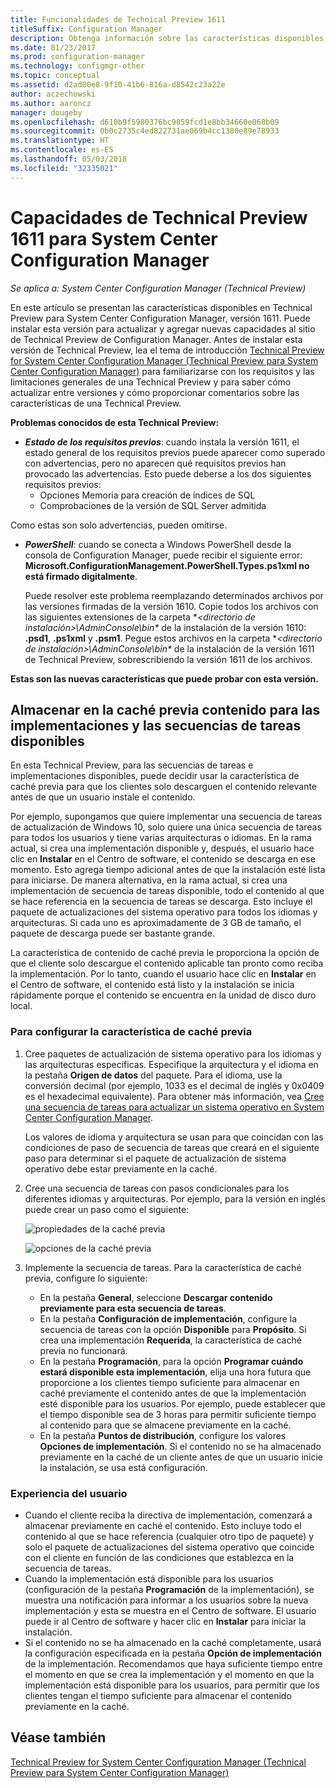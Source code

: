 ```yaml
---
title: Funcionalidades de Technical Preview 1611
titleSuffix: Configuration Manager
description: Obtenga información sobre las características disponibles en Technical Preview para System Center Configuration Manager, versión 1611.
ms.date: 01/23/2017
ms.prod: configuration-manager
ms.technology: configmgr-other
ms.topic: conceptual
ms.assetid: d2ad00e8-9f10-41b6-816a-d8542c23a22e
author: aczechowski
ms.author: aaroncz
manager: dougeby
ms.openlocfilehash: d610b9f5980376bc9859fcd1e8bb34660e068b09
ms.sourcegitcommit: 0b0c2735c4ed822731ae069b4cc1380e89e78933
ms.translationtype: HT
ms.contentlocale: es-ES
ms.lasthandoff: 05/03/2018
ms.locfileid: "32335021"
---
```

# <a name="capabilities-in-technical-preview-1611-for-system-center-configuration-manager"></a>Capacidades de Technical Preview 1611 para System Center Configuration Manager

*Se aplica a: System Center Configuration Manager (Technical Preview)*



En este artículo se presentan las características disponibles en Technical Preview para System Center Configuration Manager, versión 1611. Puede instalar esta versión para actualizar y agregar nuevas capacidades al sitio de Technical Preview de Configuration Manager. Antes de instalar esta versión de Technical Preview, lea el tema de introducción [Technical Preview for System Center Configuration Manager (Technical Preview para System Center Configuration Manager)](../../core/get-started/technical-preview.md) para familiarizarse con los requisitos y las limitaciones generales de una Technical Preview y para saber cómo actualizar entre versiones y cómo proporcionar comentarios sobre las características de una Technical Preview.    

**Problemas conocidos de esta Technical Preview:**   
- ***Estado de los requisitos previos***: cuando instala la versión 1611, el estado general de los requisitos previos puede aparecer como superado con advertencias, pero no aparecen qué requisitos previos han provocado las advertencias. Esto puede deberse a los dos siguientes requisitos previos:
  - Opciones Memoria para creación de índices de SQL
  - Comprobaciones de la versión de SQL Server admitida  

 Como estas son solo advertencias, pueden omitirse.

- ***PowerShell***: cuando se conecta a Windows PowerShell desde la consola de Configuration Manager, puede recibir el siguiente error: **Microsoft.ConfigurationManagement.PowerShell.Types.ps1xml no está firmado digitalmente**.  

   Puede resolver este problema reemplazando determinados archivos por las versiones firmadas de la versión 1610. Copie todos los archivos con las siguientes extensiones de la carpeta **&lt;directorio de instalación>\AdminConsole\bin\** de la instalación de la versión 1610: **.psd1**, **.ps1xml** y **.psm1**. Pegue estos archivos en la carpeta **&lt;directorio de instalación>\AdminConsole\bin\** de la instalación de la versión 1611 de Technical Preview, sobrescribiendo la versión 1611 de los archivos.


**Estas son las nuevas características que puede probar con esta versión.**  

## <a name="pre-cache-content-for-available-deployments-and-task-sequences"></a>Almacenar en la caché previa contenido para las implementaciones y las secuencias de tareas disponibles
En esta Technical Preview, para las secuencias de tareas e implementaciones disponibles, puede decidir usar la característica de caché previa para que los clientes solo descarguen el contenido relevante antes de que un usuario instale el contenido.

Por ejemplo, supongamos que quiere implementar una secuencia de tareas de actualización de Windows 10, solo quiere una única secuencia de tareas para todos los usuarios y tiene varias arquitecturas o idiomas. En la rama actual, si crea una implementación disponible y, después, el usuario hace clic en **Instalar** en el Centro de software, el contenido se descarga en ese momento. Esto agrega tiempo adicional antes de que la instalación esté lista para iniciarse. De manera alternativa, en la rama actual, si crea una implementación de secuencia de tareas disponible, todo el contenido al que se hace referencia en la secuencia de tareas se descarga. Esto incluye el paquete de actualizaciones del sistema operativo para todos los idiomas y arquitecturas. Si cada uno es aproximadamente de 3 GB de tamaño, el paquete de descarga puede ser bastante grande.

La característica de contenido de caché previa le proporciona la opción de que el cliente solo descargue el contenido aplicable tan pronto como reciba la implementación. Por lo tanto, cuando el usuario hace clic en **Instalar** en el Centro de software, el contenido está listo y la instalación se inicia rápidamente porque el contenido se encuentra en la unidad de disco duro local.

### <a name="to-configure-the-pre-cache-feature"></a>Para configurar la característica de caché previa

1. Cree paquetes de actualización de sistema operativo para los idiomas y las arquitecturas específicas. Especifique la arquitectura y el idioma en la pestaña **Origen de datos** del paquete. Para el idioma, use la conversión decimal (por ejemplo, 1033 es el decimal de inglés y 0x0409 es el hexadecimal equivalente). Para obtener más información, vea [Cree una secuencia de tareas para actualizar un sistema operativo en System Center Configuration Manager](/sccm/osd/deploy-use/create-a-task-sequence-to-upgrade-an-operating-system).

    Los valores de idioma y arquitectura se usan para que coincidan con las condiciones de paso de secuencia de tareas que creará en el siguiente paso para determinar si el paquete de actualización de sistema operativo debe estar previamente en la caché.
2. Cree una secuencia de tareas con pasos condicionales para los diferentes idiomas y arquitecturas. Por ejemplo, para la versión en inglés puede crear un paso como el siguiente:

    ![propiedades de la caché previa](media/precacheproperties2.png)

    ![opciones de la caché previa](media/precacheoptions2.png)  

3. Implemente la secuencia de tareas. Para la característica de caché previa, configure lo siguiente:
    - En la pestaña **General**, seleccione **Descargar contenido previamente para esta secuencia de tareas**.
    - En la pestaña **Configuración de implementación**, configure la secuencia de tareas con la opción **Disponible** para **Propósito**. Si crea una implementación **Requerida**, la característica de caché previa no funcionará.
    - En la pestaña **Programación**, para la opción **Programar cuándo estará disponible esta implementación**, elija una hora futura que proporcione a los clientes tiempo suficiente para almacenar en caché previamente el contenido antes de que la implementación esté disponible para los usuarios. Por ejemplo, puede establecer que el tiempo disponible sea de 3 horas para permitir suficiente tiempo al contenido para que se almacene previamente en la caché.  
    - En la pestaña **Puntos de distribución**, configure los valores **Opciones de implementación**. Si el contenido no se ha almacenado previamente en la caché de un cliente antes de que un usuario inicie la instalación, se usa está configuración.


### <a name="user-experience"></a>Experiencia del usuario
- Cuando el cliente reciba la directiva de implementación, comenzará a almacenar previamente en caché el contenido. Esto incluye todo el contenido al que se hace referencia (cualquier otro tipo de paquete) y solo el paquete de actualizaciones del sistema operativo que coincide con el cliente en función de las condiciones que establezca en la secuencia de tareas.
- Cuando la implementación está disponible para los usuarios (configuración de la pestaña **Programación** de la implementación), se muestra una notificación para informar a los usuarios sobre la nueva implementación y esta se muestra en el Centro de software. El usuario puede ir al Centro de software y hacer clic en **Instalar** para iniciar la instalación.
- Si el contenido no se ha almacenado en la caché completamente, usará la configuración especificada en la pestaña **Opción de implementación** de la implementación. Recomendamos que haya suficiente tiempo entre el momento en que se crea la implementación y el momento en que la implementación está disponible para los usuarios, para permitir que los clientes tengan el tiempo suficiente para almacenar el contenido previamente en la caché.


## <a name="see-also"></a>Véase también
[Technical Preview for System Center Configuration Manager (Technical Preview para System Center Configuration Manager)](../../core/get-started/technical-preview.md)
